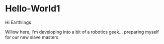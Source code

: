 # Hello-World1

Hi Earthlings

Willow here, I'm developing into a bit of a robotics geek...
preparing myself for our new slave masters.
